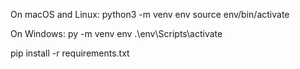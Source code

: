 On macOS and Linux:
python3 -m venv env
source env/bin/activate

On Windows:
py -m venv env
.\env\Scripts\activate

pip install -r requirements.txt